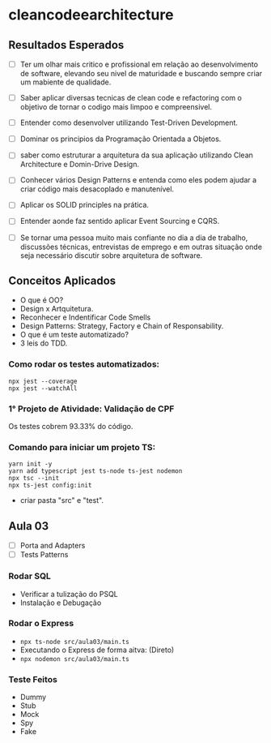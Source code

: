 # cleancodeearchitecture

## Resultados Esperados
 - [ ] Ter um olhar mais critico e profissional em relação ao desenvolvimento de software, elevando seu nivel de maturidade e buscando sempre criar um mabiente de qualidade.

 - [ ] Saber aplicar diversas tecnicas de clean code e refactoring com o objetivo de tornar o codigo mais limpoo e compreensivel.

 - [ ] Entender como desenvolver utilizando Test-Driven Development.

 - [ ] Dominar os principios da Programação Orientada a Objetos.

 - [ ] saber como estruturar a arquitetura da sua aplicação utilizando Clean Architecture e Domin-Drive Design.

 - [ ] Conhecer vários Design Patterns e entenda como eles podem ajudar a criar código mais desacoplado e manutenível.

 - [ ] Aplicar os SOLID principles na prática.

 - [ ] Entender aonde faz sentido aplicar Event Sourcing e CQRS.

 - [ ] Se tornar uma pessoa muito mais confiante no dia a dia de trabalho, discussões técnicas, entrevistas de emprego e em outras situação onde seja necessário discutir sobre arquitetura de software.

## Conceitos Aplicados

 - O que é OO?
 - Design x Artquitetura.
 - Reconhecer e Indentificar Code Smells
 - Design Patterns: Strategy, Factory e Chain of Responsability.
 - O que é um teste automatizado?
 - 3 leis do TDD.

### Como rodar os testes automatizados:

```
npx jest --coverage
npx jest --watchAll
```

### 1° Projeto de Atividade: Validação de CPF
Os testes cobrem 93.33% do código.

### Comando para iniciar um projeto TS:
```
yarn init -y
yarn add typescript jest ts-node ts-jest nodemon
npx tsc --init
npx ts-jest config:init
```
 - criar pasta "src" e "test".

 ## Aula 03
 - [ ] Porta and Adapters
 - [ ] Tests Patterns

 ### Rodar SQL
 - Verificar a tulização do PSQL
 - Instalação e Debugação

 ### Rodar o Express
 - ```npx ts-node src/aula03/main.ts```
 - Executando o Express de forma aitva: (Direto)
 - ```npx nodemon src/aula03/main.ts```
 
 ### Teste Feitos
 - Dummy
 - Stub
 - Mock
 - Spy
 - Fake
 